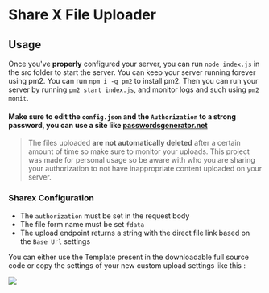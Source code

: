 # Share X File Uploader


## Usage

Once you've **properly** configured your server, you can run `node index.js` in the src folder to start the server. You can keep your server running forever using pm2. You can run `npm i -g pm2` to install pm2. Then you can run your server by running `pm2 start index.js`, and monitor logs and such using `pm2 monit`.

#### Make sure to edit the `config.json` and the `Authorization` to a strong password, you can use a site like [passwordsgenerator.net](https://passwordsgenerator.net/old.php)
> The files uploaded **are not automatically deleted** after a certain amount of time so make sure to monitor your uploads.
> This project was made for personal usage so be aware with who you are sharing your authorization to not have inappropriate content uploaded on your server.


### Sharex Configuration
- The `authorization` must be set in the request body
- The file form name must be set `fdata`
- The upload endpoint returns a string with the direct file link based on the `Base Url` settings

You can either use the Template present in the downloadable full source code or copy the settings of your new custom upload settings like this :

![](https://github.com/IceMinisterq/Share-X-File-Uploader/assets/86623018/58fe67fe-1dbf-4e8e-9abd-a6216b4db926)